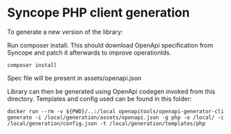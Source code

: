 # Syncope PHP client generation

To generate a new version of the library:
 
Run composer install. This should download OpenApi specification from Syncope and patch it afterwards to improve operationIds.
````
composer install
````

Spec file will be present in assets/openapi.json

Library can then be generated using OpenApi codegen invoked from this directory. Templates and config used can be found in this folder:
````
docker run --rm -v ${PWD}/..:/local openapitools/openapi-generator-cli generate -i /local/generation/assets/openapi.json -g php -o /local/ -c /local/generation/config.json -t /local/generation/templates/php
````

